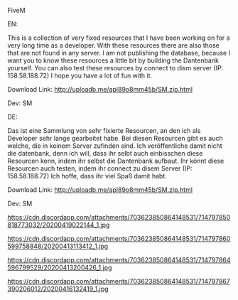 FiveM


EN:

This is a collection of very fixed resources that I have been working on for a very long time as a developer. With these resources there are also those that are not found in any server. I am not publishing the database, because I want you to know these resources a little bit by building the Dantenbank yourself. You can also test these resources by connect to dism server (IP: 158.58.188.72) I hope you have a lot of fun with it.

Download Link: http://uploadb.me/apl89o8mm45b/SM.zip.html

Dev: SM



DE:

Das ist eine Sammlung von sehr fixierte Resourcen, an den ich als Developer sehr lange gearbeitet habe. Bei diesen Resourcen gibt es auch welche, die in keinem Server zufinden sind. Ich veröffentliche damit nicht die datenbank, denn ich will, dass ihr selbt auch einbisschen diese Resourcen kenn, indem ihr selbst die Dantenbank aufbaut. Ihr könnt diese Resourcen auch testen, indem ihr connect zu disem Server (IP: 158.58.188.72) Ich hoffe, dass ihr viel Spaß damit habt. 

Download Link: http://uploadb.me/apl89o8mm45b/SM.zip.html

Dev: SM

https://cdn.discordapp.com/attachments/703623850864148531/714797850818773032/20200419022144_1.jpg

https://cdn.discordapp.com/attachments/703623850864148531/714797860599758848/20200413113412_1.jpg

https://cdn.discordapp.com/attachments/703623850864148531/714797864596799529/20200413200426_1.jpg

https://cdn.discordapp.com/attachments/703623850864148531/714797867390206012/20200416132419_1.jpg
